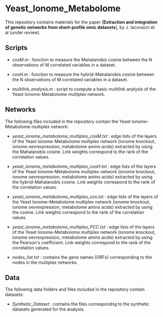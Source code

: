 # Yeast_Ionome_Metabolome

This repository contains materials for the paper [**Extraction and integration of genetic networks from short-profile omic datasets**], by J. Iacovacci et al (under review).

## Scripts
* *cosM.m* : function to measure the Mahalanobis cosine between the N observations of M correlated variables in a dataset.

* *cosH.m* : function to measure the hybrid-Mahalanobis cosine between the N observations of M correlated variables in a dataset.

* *multilink_analysis.m* : script to compute a basic multilink analysis of the Yeast Ionome-Metabolome multiplex network.


## Networks
The following files included in the repository contain the Yeast Ionome-Metabolome multiplex network:

* *yeast_ionome_metabolome_multiplex_cosM.txt* : edge lists of the layers of the Yeast Ionome-Metabolome multiplex network (ionome knockout, ionome oevrexpression, metabolome amino acids) extracted by using the Mahalanobis cosine. Link weights correspond to the rank of the correlation values. 
  
* *yeast_ionome_metabolome_multiplex_cosH.txt* : edge lists of the layers of the Yeast Ionome-Metabolome multiplex network (ionome knockout, ionome oevrexpression, metabolome amino acids) extracted by using the hybrid-Mahalanobis cosine. Link weights correspond to the rank of the correlation values. 
  
* *yeast_ionome_metabolome_multiplex_cos.txt* : edge lists of the layers of the Yeast Ionome-Metabolome multiplex network (ionome knockout, ionome oevrexpression, metabolome amino acids) extracted by using the cosine. Link weights correspond to the rank of the correlation values. 

* *yeast_ionome_metabolome_multiplex_PCC.txt* : edge lists of the layers of the Yeast Ionome-Metabolome multiplex network (ionome knockout, ionome oevrexpression, metabolome amino acids) extracted by using the Pearson's coefficient. Link weights correspond to the rank of the correlation values. 
    
* *nodes_list.txt* : contains the gene names (ORFs) corresponding to the nodes in the multiplex networks. 
  
 
 ## Data
The following data folders and files included in the repository contain datasets:

* *Synthetic_Dataset* : contains the files correspondng to the synthetic datasets generated for the analysis. 
  
  
  
  
